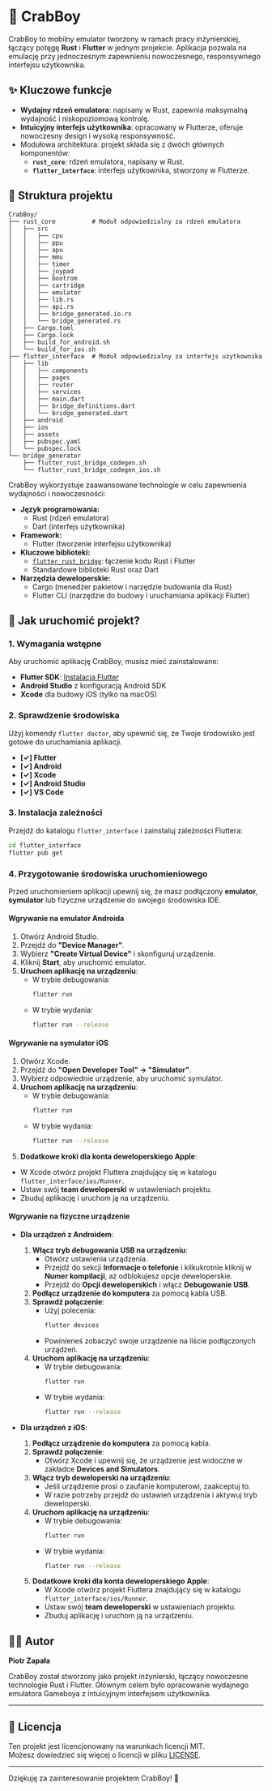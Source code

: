# 🦀 CrabBoy

CrabBoy to mobilny emulator tworzony w ramach pracy inżynierskiej, łączący potęgę **Rust** i **Flutter** w jednym projekcie. Aplikacja pozwala na emulację przy jednoczesnym zapewnieniu nowoczesnego, responsywnego interfejsu użytkownika.

## ✨ Kluczowe funkcje

- **Wydajny rdzeń emulatora**: napisany w Rust, zapewnia maksymalną wydajność i niskopoziomową kontrolę.
- **Intuicyjny interfejs użytkownika**: opracowany w Flutterze, oferuje nowoczesny design i wysoką responsywność.
- Modułowa architektura: projekt składa się z dwóch głównych komponentów:
  - **`rust_core`**: rdzeń emulatora, napisany w Rust.
  - **`flutter_interface`**: interfejs użytkownika, stworzony w Flutterze.

## 📁 Struktura projektu

```
CrabBoy/
├── rust_core          # Moduł odpowiedzialny za rdzeń emulatora
│   ├── src
│   │   ├── cpu
│   │   ├── ppu
│   │   ├── apu
│   │   ├── mmu
│   │   ├── timer
│   │   ├── joypad
│   │   ├── bootrom
│   │   ├── cartridge
│   │   ├── emulator
│   │   ├── lib.rs
│   │   ├── api.rs
│   │   ├── bridge_generated.io.rs
│   │   └── bridge_generated.rs
│   ├── Cargo.toml
│   ├── Cargo.lock
│   ├── build_for_android.sh
│   └── build_for_ios.sh
├── flutter_interface  # Moduł odpowiedzialny za interfejs użytkownika
│   ├── lib
│   │   ├── components
│   │   ├── pages
│   │   ├── router
│   │   ├── services
│   │   ├── main.dart
│   │   ├── bridge_definitions.dart
│   │   └── bridge_generated.dart
│   ├── android
│   ├── ios
│   ├── assets
│   ├── pubspec.yaml
│   └── pubspec.lock
└── bridge_generator
    ├── flutter_rust_bridge_codegen.sh
    └── flutter_rust_bridge_codegen_ios.sh
```

CrabBoy wykorzystuje zaawansowane technologie w celu zapewnienia wydajności i nowoczesności:

- **Język programowania:**
  - Rust (rdzeń emulatora)
  - Dart (interfejs użytkownika)
- **Framework:**
  - Flutter (tworzenie interfejsu użytkownika)
- **Kluczowe biblioteki:**
  - [`flutter_rust_bridge`](https://github.com/fzyzcjy/flutter_rust_bridge): łączenie kodu Rust i Flutter
  - Standardowe biblioteki Rust oraz Dart
- **Narzędzia deweloperskie:**
  - Cargo (menedżer pakietów i narzędzie budowania dla Rust)
  - Flutter CLI (narzędzie do budowy i uruchamiania aplikacji Flutter)

## 🔧 Jak uruchomić projekt?

### 1. Wymagania wstępne

Aby uruchomić aplikację CrabBoy, musisz mieć zainstalowane:

- **Flutter SDK**: [Instalacja Flutter](https://flutter.dev/docs/get-started/install)
- **Android Studio** z konfiguracją Android SDK
- **Xcode** dla budowy iOS (tylko na macOS)

### 2. Sprawdzenie środowiska

Użyj komendy `flutter doctor`, aby upewnić się, że Twoje środowisko jest gotowe do uruchamiania aplikacji.

- **[✓] Flutter**
- **[✓] Android**
- **[✓] Xcode**
- **[✓] Android Studio**
- **[✓] VS Code**

### 3. Instalacja zależności

Przejdź do katalogu `flutter_interface` i zainstaluj zależności Fluttera:

```bash
cd flutter_interface
flutter pub get
```

### 4. Przygotowanie środowiska uruchomieniowego

Przed uruchomieniem aplikacji upewnij się, że masz podłączony **emulator**, **symulator** lub fizyczne urządzenie do swojego środowiska IDE.

#### **Wgrywanie na emulator Androida**

1. Otwórz Android Studio.
2. Przejdź do **"Device Manager"**.
3. Wybierz **"Create Virtual Device"** i skonfiguruj urządzenie.
4. Kliknij **Start**, aby uruchomić emulator.
5. **Uruchom aplikację na urządzeniu**:
   - W trybie debugowania:
     ```bash
     flutter run
     ```
   - W trybie wydania:
     ```bash
     flutter run --release
     ```

#### **Wgrywanie na symulator iOS**

1. Otwórz Xcode.
2. Przejdź do **"Open Developer Tool" → "Simulator"**.
3. Wybierz odpowiednie urządzenie, aby uruchomić symulator.
4. **Uruchom aplikację na urządzeniu**:
   - W trybie debugowania:
     ```bash
     flutter run
     ```
   - W trybie wydania:
     ```bash
     flutter run --release
     ```
5. **Dodatkowe kroki dla konta deweloperskiego Apple**:

- W Xcode otwórz projekt Fluttera znajdujący się w katalogu `flutter_interface/ios/Runner`.
- Ustaw swój **team deweloperski** w ustawieniach projektu.
- Zbuduj aplikację i uruchom ją na urządzeniu.

#### **Wgrywanie na fizyczne urządzenie**

- **Dla urządzeń z Androidem**:

  1. **Włącz tryb debugowania USB na urządzeniu**:
     - Otwórz ustawienia urządzenia.
     - Przejdź do sekcji **Informacje o telefonie** i kilkukrotnie kliknij w **Numer kompilacji**, aż odblokujesz opcje deweloperskie.
     - Przejdź do **Opcji deweloperskich** i włącz **Debugowanie USB**.
  2. **Podłącz urządzenie do komputera** za pomocą kabla USB.
  3. **Sprawdź połączenie**:
     - Użyj polecenia:
       ```bash
       flutter devices
       ```
     - Powinieneś zobaczyć swoje urządzenie na liście podłączonych urządzeń.
  4. **Uruchom aplikację na urządzeniu**:
     - W trybie debugowania:
       ```bash
       flutter run
       ```
     - W trybie wydania:
       ```bash
       flutter run --release
       ```

- **Dla urządzeń z iOS**:
  1. **Podłącz urządzenie do komputera** za pomocą kabla.
  2. **Sprawdź połączenie**:
     - Otwórz Xcode i upewnij się, że urządzenie jest widoczne w zakładce **Devices and Simulators**.
  3. **Włącz tryb deweloperski na urządzeniu**:
     - Jeśli urządzenie prosi o zaufanie komputerowi, zaakceptuj to.
     - W razie potrzeby przejdź do ustawień urządzenia i aktywuj tryb deweloperski.
  4. **Uruchom aplikację na urządzeniu**:
     - W trybie debugowania:
       ```bash
       flutter run
       ```
     - W trybie wydania:
       ```bash
       flutter run --release
       ```
  5. **Dodatkowe kroki dla konta deweloperskiego Apple**:
     - W Xcode otwórz projekt Fluttera znajdujący się w katalogu `flutter_interface/ios/Runner`.
     - Ustaw swój **team deweloperski** w ustawieniach projektu.
     - Zbuduj aplikację i uruchom ją na urządzeniu.

## 🧑‍💻 Autor

**Piotr Zapała**

CrabBoy został stworzony jako projekt inżynierski, łączący nowoczesne technologie Rust i Flutter. Głównym celem było opracowanie wydajnego emulatora Gameboya z intuicyjnym interfejsem użytkownika.

---

## 📄 Licencja

Ten projekt jest licencjonowany na warunkach licencji MIT.  
Możesz dowiedzieć się więcej o licencji w pliku [LICENSE](./LICENSE).

---

Dziękuję za zainteresowanie projektem CrabBoy! 🦀
